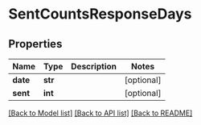 # SentCountsResponseDays

## Properties
Name | Type | Description | Notes
------------ | ------------- | ------------- | -------------
**date** | **str** |  | [optional] 
**sent** | **int** |  | [optional] 

[[Back to Model list]](../README.md#documentation-for-models) [[Back to API list]](../README.md#documentation-for-api-endpoints) [[Back to README]](../README.md)


